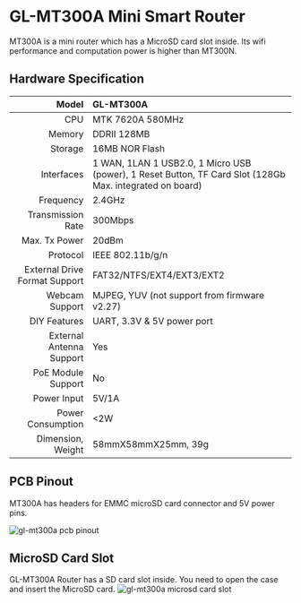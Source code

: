 #  GL-MT300A Mini Smart Router

MT300A is a mini router which has a MicroSD card slot inside. Its wifi performance and computation power is higher than MT300N.

##  Hardware Specification

|                         Model | GL-MT300A                                                    |
| ----------------------------: | :----------------------------------------------------------- |
|                           CPU | MTK 7620A 580MHz                                             |
|                        Memory | DDRII 128MB                                                  |
|                       Storage | 16MB NOR Flash                                               |
|                    Interfaces | 1 WAN, 1LAN 1 USB2.0, 1 Micro USB (power), 1 Reset Button, TF Card Slot (128Gb Max. integrated on board) |
|                     Frequency | 2.4GHz                                                       |
|             Transmission Rate | 300Mbps                                                      |
|                 Max. Tx Power | 20dBm                                                        |
|                      Protocol | IEEE 802.11b/g/n                                             |
| External Drive Format Support | FAT32/NTFS/EXT4/EXT3/EXT2                                    |
|                Webcam Support | MJPEG, YUV (not support from firmware v2.27)                 |
|                  DIY Features | UART, 3.3V & 5V power port                                   |
|      External Antenna Support | Yes                                                          |
|            PoE Module Support | No                                                           |
|                   Power Input | 5V/1A                                                        |
|             Power Consumption | <2W                                                          |
|             Dimension, Weight | 58mmX58mmX25mm, 39g                                          |

## PCB Pinout

MT300A has headers for EMMC microSD card connector and 5V power pins. 

![gl-mt300a pcb pinout](https://static.gl-inet.com/docs/en/2.x/hardware/mt300a/src/pinout_mt300A.jpg) 

## MicroSD Card Slot
GL-MT300A Router has a SD card slot inside. You need to open the case and insert the MicroSD card. 
![gl-mt300a microsd card slot](https://static.gl-inet.com/docs/en/2.x/hardware/mt300a/src/mt300A_1000x1000_41.jpg)
